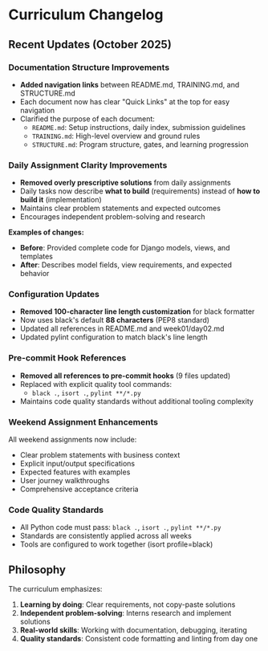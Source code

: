 # Curriculum Changelog

## Recent Updates (October 2025)

### Documentation Structure Improvements
- **Added navigation links** between README.md, TRAINING.md, and STRUCTURE.md
- Each document now has clear "Quick Links" at the top for easy navigation
- Clarified the purpose of each document:
  - `README.md`: Setup instructions, daily index, submission guidelines
  - `TRAINING.md`: High-level overview and ground rules
  - `STRUCTURE.md`: Program structure, gates, and learning progression

### Daily Assignment Clarity Improvements
- **Removed overly prescriptive solutions** from daily assignments
- Daily tasks now describe **what to build** (requirements) instead of **how to build it** (implementation)
- Maintains clear problem statements and expected outcomes
- Encourages independent problem-solving and research

**Examples of changes:**
- **Before**: Provided complete code for Django models, views, and templates
- **After**: Describes model fields, view requirements, and expected behavior

### Configuration Updates
- **Removed 100-character line length customization** for black formatter
- Now uses black's default **88 characters** (PEP8 standard)
- Updated all references in README.md and week01/day02.md
- Updated pylint configuration to match black's line length

### Pre-commit Hook References
- **Removed all references to pre-commit hooks** (9 files updated)
- Replaced with explicit quality tool commands:
  - `black .`, `isort .`, `pylint **/*.py`
- Maintains code quality standards without additional tooling complexity

### Weekend Assignment Enhancements
All weekend assignments now include:
- Clear problem statements with business context
- Explicit input/output specifications
- Expected features with examples
- User journey walkthroughs
- Comprehensive acceptance criteria

### Code Quality Standards
- All Python code must pass: `black .`, `isort .`, `pylint **/*.py`
- Standards are consistently applied across all weeks
- Tools are configured to work together (isort profile=black)

## Philosophy

The curriculum emphasizes:
1. **Learning by doing**: Clear requirements, not copy-paste solutions
2. **Independent problem-solving**: Interns research and implement solutions
3. **Real-world skills**: Working with documentation, debugging, iterating
4. **Quality standards**: Consistent code formatting and linting from day one

